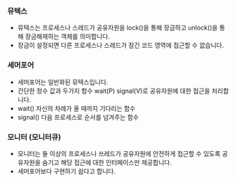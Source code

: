 ### 뮤텍스
- 뮤텍스는 프로세스나 스레드가 공유자원을 lock()을 통해 장금하고 unlock()을 통해 장금해제하는 객체를 의미합니다.
- 장금이 설정되면 다른 프로세스나 스레드가 잠긴 코드 영역에 접근할 수 없습니다.
### 세머포어
- 세머포어는 일반화된 뮤텍스입니다.
- 간단한 정수 값과 두가지 함수 wait(P) signal(V)로 공유자원에 대한 접근을 처리합니다.
- wait() 자신의 차례가 올 때까지 기다리는 함수
- signal() 다음 프로세스로 순서를 넘겨주는 함수
### 모니터 (모니터큐)
- 모니터는 둘 이상의 프로세스나 쓰레드가 공유자원에 안전하게 접근할 수 있도록 공유자원을 숨기고 해당 접근에 대한 인터페이스만 제공합니다.
- 세머포어보다 구현하기 쉽다고 합니다.
